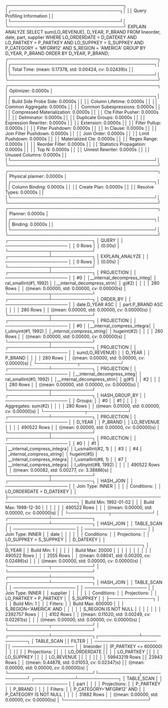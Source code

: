 ┌─────────────────────────────────────┐
│┌───────────────────────────────────┐│
││    Query Profiling Information    ││
│└───────────────────────────────────┘│
└─────────────────────────────────────┘
EXPLAIN ANALYZE  SELECT     sum(LO_REVENUE),     D_YEAR,     P_BRAND FROM     lineorder,     date,     part,     supplier WHERE     LO_ORDERDATE = D_DATEKEY     AND LO_PARTKEY = P_PARTKEY     AND LO_SUPPKEY = S_SUPPKEY     AND P_CATEGORY = 'MFGR#12'     AND S_REGION = 'AMERICA' GROUP BY     D_YEAR,     P_BRAND ORDER BY     D_YEAR,     P_BRAND;
┌────────────────────────────────────────────────┐
│┌──────────────────────────────────────────────┐│
││              Total Time: (mean: 0.17378, std: 0.00424, cv: 0.02439)s              ││
│└──────────────────────────────────────────────┘│
└────────────────────────────────────────────────┘
┌────────────────────────────────────────────────┐
│               Optimizer: 0.0000s               │
│┌──────────────────────────────────────────────┐│
││        Build Side Probe Side: 0.0000s        ││
││           Column Lifetime: 0.0000s           ││
││           Common Aggregate: 0.0000s          ││
││        Common Subexpressions: 0.0000s        ││
││      Compressed Materialization: 0.0000s     ││
││          Cte Filter Pusher: 0.0000s          ││
││             Deliminator: 0.0000s             ││
││           Duplicate Groups: 0.0000s          ││
││         Expression Rewriter: 0.0000s         ││
││              Extension: 0.0000s              ││
││            Filter Pullup: 0.0000s            ││
││           Filter Pushdown: 0.0000s           ││
││              In Clause: 0.0000s              ││
││         Join Filter Pushdown: 0.0000s        ││
││              Join Order: 0.0000s             ││
││            Limit Pushdown: 0.0000s           ││
││           Materialized Cte: 0.0000s          ││
││             Regex Range: 0.0000s             ││
││            Reorder Filter: 0.0000s           ││
││        Statistics Propagation: 0.0000s       ││
││                Top N: 0.0000s                ││
││           Unnest Rewriter: 0.0000s           ││
││            Unused Columns: 0.0000s           ││
│└──────────────────────────────────────────────┘│
└────────────────────────────────────────────────┘
┌────────────────────────────────────────────────┐
│            Physical planner: 0.0000s           │
│┌──────────────────────────────────────────────┐│
││            Column Binding: 0.0000s           ││
││             Create Plan: 0.0000s             ││
││            Resolve Types: 0.0000s            ││
│└──────────────────────────────────────────────┘│
└────────────────────────────────────────────────┘
┌────────────────────────────────────────────────┐
│                Planner: 0.0000s                │
│┌──────────────────────────────────────────────┐│
││               Binding: 0.0000s               ││
│└──────────────────────────────────────────────┘│
└────────────────────────────────────────────────┘
┌───────────────────────────┐
│           QUERY           │
│    ────────────────────   │
│           0 Rows          │
│          (0.00s)          │
└─────────────┬─────────────┘
┌─────────────┴─────────────┐
│      EXPLAIN_ANALYZE      │
│    ────────────────────   │
│           0 Rows          │
│          (0.00s)          │
└─────────────┬─────────────┘
┌─────────────┴─────────────┐
│         PROJECTION        │
│    ────────────────────   │
│             #0            │
│__internal_decompress_integ│
│   ral_smallint(#1, 1992)  │
│__internal_decompress_strin│
│           g(#2)           │
│                           │
│          280 Rows         │
│          ((mean: 0.00000, std: 0.00000, cv: 0.00000)s)          │
└─────────────┬─────────────┘
┌─────────────┴─────────────┐
│          ORDER_BY         │
│    ────────────────────   │
│      date.D_YEAR ASC      │
│      part.P_BRAND ASC     │
│                           │
│          280 Rows         │
│          ((mean: 0.00000, std: 0.00000, cv: 0.00000)s)          │
└─────────────┬─────────────┘
┌─────────────┴─────────────┐
│         PROJECTION        │
│    ────────────────────   │
│             #0            │
│__internal_compress_integra│
│    l_utinyint(#1, 1992)   │
│__internal_compress_string_│
│        hugeint(#2)        │
│                           │
│          280 Rows         │
│          ((mean: 0.00000, std: 0.00000, cv: 0.00000)s)          │
└─────────────┬─────────────┘
┌─────────────┴─────────────┐
│         PROJECTION        │
│    ────────────────────   │
│      sum(LO_REVENUE)      │
│           D_YEAR          │
│          P_BRAND          │
│                           │
│          280 Rows         │
│          ((mean: 0.00000, std: 0.00000, cv: 0.00000)s)          │
└─────────────┬─────────────┘
┌─────────────┴─────────────┐
│         PROJECTION        │
│    ────────────────────   │
│__internal_decompress_integ│
│   ral_smallint(#0, 1992)  │
│__internal_decompress_strin│
│           g(#1)           │
│             #2            │
│                           │
│          280 Rows         │
│          ((mean: 0.00000, std: 0.00000, cv: 0.00000)s)          │
└─────────────┬─────────────┘
┌─────────────┴─────────────┐
│       HASH_GROUP_BY       │
│    ────────────────────   │
│          Groups:          │
│             #0            │
│             #1            │
│                           │
│    Aggregates: sum(#2)    │
│                           │
│          280 Rows         │
│          ((mean: 0.01000, std: 0.00000, cv: 0.00000)s)          │
└─────────────┬─────────────┘
┌─────────────┴─────────────┐
│         PROJECTION        │
│    ────────────────────   │
│           D_YEAR          │
│          P_BRAND          │
│         LO_REVENUE        │
│                           │
│        490522 Rows        │
│          ((mean: 0.00000, std: 0.00000, cv: 0.00000)s)          │
└─────────────┬─────────────┘
┌─────────────┴─────────────┐
│         PROJECTION        │
│    ────────────────────   │
│             #0            │
│             #1            │
│__internal_compress_integra│
│     l_usmallint(#2, 1)    │
│             #3            │
│             #4            │
│__internal_compress_string_│
│        hugeint(#5)        │
│__internal_compress_integra│
│     l_usmallint(#6, 1)    │
│             #7            │
│__internal_compress_integra│
│    l_utinyint(#8, 1992)   │
│                           │
│        490522 Rows        │
│          ((mean: 0.00082, std: 0.00277, cv: 3.38886)s)          │
└─────────────┬─────────────┘
┌─────────────┴─────────────┐
│         HASH_JOIN         │
│    ────────────────────   │
│      Join Type: INNER     │
│                           │
│        Conditions:        │
│  LO_ORDERDATE = D_DATEKEY │
│                           ├────────────────────────────────────────────────────────────────────────┐
│   Build Min: 1992-01-02   │                                                                        │
│   Build Max: 1998-12-30   │                                                                        │
│                           │                                                                        │
│        490522 Rows        │                                                                        │
│          ((mean: 0.00000, std: 0.00000, cv: 0.00000)s)          │                                                                        │
└─────────────┬─────────────┘                                                                        │
┌─────────────┴─────────────┐                                                          ┌─────────────┴─────────────┐
│         HASH_JOIN         │                                                          │         TABLE_SCAN        │
│    ────────────────────   │                                                          │    ────────────────────   │
│      Join Type: INNER     │                                                          │            date           │
│                           │                                                          │                           │
│        Conditions:        │                                                          │        Projections:       │
│   LO_SUPPKEY = S_SUPPKEY  │                                                          │         D_DATEKEY         │
│                           ├───────────────────────────────────────────┐              │           D_YEAR          │
│        Build Min: 1       │                                           │              │                           │
│      Build Max: 20000     │                                           │              │                           │
│                           │                                           │              │                           │
│        490522 Rows        │                                           │              │         2555 Rows         │
│          ((mean: 0.08041, std: 0.00200, cv: 0.02486)s)          │                                           │              │          ((mean: 0.00000, std: 0.00000, cv: 0.00000)s)          │
└─────────────┬─────────────┘                                           │              └───────────────────────────┘
┌─────────────┴─────────────┐                             ┌─────────────┴─────────────┐
│         HASH_JOIN         │                             │         TABLE_SCAN        │
│    ────────────────────   │                             │    ────────────────────   │
│      Join Type: INNER     │                             │          supplier         │
│                           │                             │                           │
│        Conditions:        │                             │        Projections:       │
│   LO_PARTKEY = P_PARTKEY  │                             │         S_SUPPKEY         │
│                           ├──────────────┐              │                           │
│        Build Min: 1       │              │              │          Filters:         │
│     Build Max: 600000     │              │              │   S_REGION='AMERICA' AND  │
│                           │              │              │    S_REGION IS NOT NULL   │
│                           │              │              │                           │
│        2392757 Rows       │              │              │         4102 Rows         │
│          ((mean: 0.11020, std: 0.00249, cv: 0.02261)s)          │              │              │          ((mean: 0.00000, std: 0.00000, cv: 0.00000)s)          │
└─────────────┬─────────────┘              │              └───────────────────────────┘
┌─────────────┴─────────────┐┌─────────────┴─────────────┐
│         TABLE_SCAN        ││           FILTER          │
│    ────────────────────   ││    ────────────────────   │
│         lineorder         ││   (P_PARTKEY <= 600000)   │
│                           ││                           │
│        Projections:       ││                           │
│        LO_ORDERDATE       ││                           │
│         LO_PARTKEY        ││                           │
│         LO_SUPPKEY        ││                           │
│         LO_REVENUE        ││                           │
│                           ││                           │
│       59943219 Rows       ││         23943 Rows        │
│          ((mean: 0.44878, std: 0.01053, cv: 0.02347)s)          ││          ((mean: 0.00000, std: 0.00000, cv: 0.00000)s)          │
└───────────────────────────┘└─────────────┬─────────────┘
                             ┌─────────────┴─────────────┐
                             │         TABLE_SCAN        │
                             │    ────────────────────   │
                             │            part           │
                             │                           │
                             │        Projections:       │
                             │         P_PARTKEY         │
                             │          P_BRAND          │
                             │                           │
                             │          Filters:         │
                             │  P_CATEGORY='MFGR#12' AND │
                             │   P_CATEGORY IS NOT NULL  │
                             │                           │
                             │         31882 Rows        │
                             │          ((mean: 0.00000, std: 0.00000, cv: 0.00000)s)          │
                             └───────────────────────────┘
